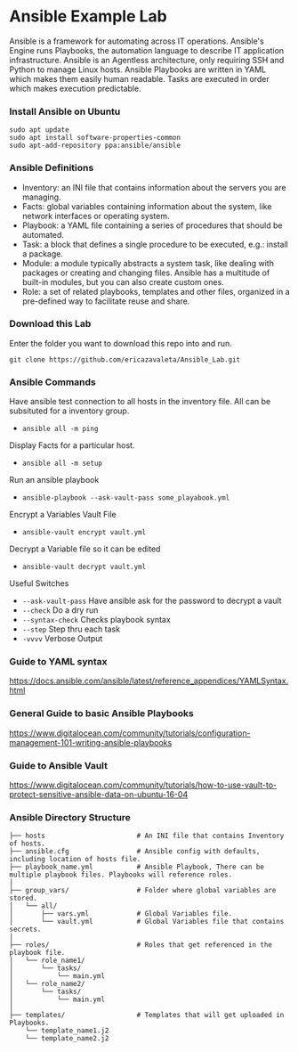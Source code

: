 # Ansible Example Lab

Ansible is a framework for automating across IT operations.  Ansible's Engine runs Playbooks, the automation language to describe IT application infrastructure.  Ansible is an Agentless architecture, only requiring SSH and Python to manage Linux hosts.  Ansible Playbooks are written in YAML which makes them easily human readable.  Tasks are executed in order which makes execution predictable. 

### Install Ansible on Ubuntu
```
sudo apt update
sudo apt install software-properties-common
sudo apt-add-repository ppa:ansible/ansible
```

### Ansible Definitions

* Inventory: an INI file that contains information about the servers you are managing.
* Facts: global variables containing information about the system, like network interfaces or operating system.
* Playbook: a YAML file containing a series of procedures that should be automated.
* Task: a block that defines a single procedure to be executed, e.g.: install a package.
* Module: a module typically abstracts a system task, like dealing with packages or creating and changing files. Ansible has a multitude of built-in modules, but you can also create custom ones.
* Role: a set of related playbooks, templates and other files, organized in a pre-defined way to facilitate reuse and share.


### Download this Lab
Enter the folder you want to download this repo into and run. 
```
git clone https://github.com/ericazavaleta/Ansible_Lab.git
```

### Ansible Commands

Have ansible test connection to all hosts in the inventory file.  All can be subsituted for a inventory group. 
* ```ansible all -m ping```

Display Facts for a particular host. 
* ```ansible all -m setup```

Run an ansible playbook
* ```ansible-playbook --ask-vault-pass some_playabook.yml```

Encrypt a Variables Vault File
* ```ansible-vault encrypt vault.yml```

Decrypt a Variable file so it can be edited
* ```ansible-vault decrypt vault.yml```

Useful Switches
* ```--ask-vault-pass``` Have ansible ask for the password to decrypt a vault 
* ```--check``` Do a dry run  
* ```--syntax-check```  Checks playbook syntax
* ```--step``` Step thru each task
* ```-vvvv``` Verbose Output

### Guide to YAML syntax
https://docs.ansible.com/ansible/latest/reference_appendices/YAMLSyntax.html


### General Guide to basic Ansible Playbooks
https://www.digitalocean.com/community/tutorials/configuration-management-101-writing-ansible-playbooks


### Guide to Ansible Vault
https://www.digitalocean.com/community/tutorials/how-to-use-vault-to-protect-sensitive-ansible-data-on-ubuntu-16-04


### Ansible Directory Structure

```
├── hosts                       # An INI file that contains Inventory of hosts.
├── ansible.cfg                 # Ansible config with defaults, including location of hosts file.
├── playbook_name.yml           # Ansible Playbook, There can be multiple playbook files. Playbooks will reference roles. 
│
├── group_vars/                 # Folder where global variables are stored. 
│   └── all/
│       ├── vars.yml            # Global Variables file.
│       └── vault.yml           # Global Variables file that contains secrets.
│
├── roles/                      # Roles that get referenced in the playbook file. 
│   └── role_name1/
│       └── tasks/
│           └── main.yml
│   └── role_name2/
│       └── tasks/
│           └── main.yml
│
├── templates/                  # Templates that will get uploaded in Playbooks.
    └── template_name1.j2
    └── template_name2.j2
```